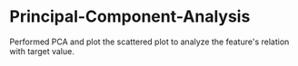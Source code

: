 # Principal-Component-Analysis
Performed PCA and plot the scattered plot to analyze the feature's relation with target value. 
